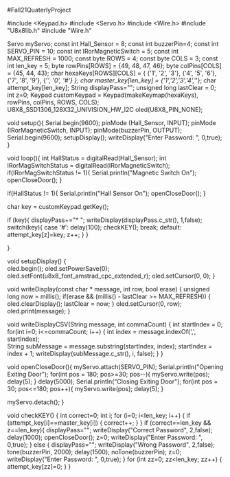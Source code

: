 #Fall21QuaterlyProject

#include <Keypad.h>
#include <Servo.h>
#include <Wire.h>
#include "U8x8lib.h"
#include "Wire.h"

Servo myServo;
const int Hall_Sensor = 8;
const int buzzerPin=4;
const int SERVO_PIN = 10;
const int IRorMagneticSwitch = 5;
const int MAX_REFRESH = 1000;
const byte ROWS = 4;
const byte COLS = 3;
const int len_key = 5;
byte rowPins[ROWS] = {49, 48, 47, 46};
byte colPins[COLS] = {45, 44, 43};
char hexaKeys[ROWS][COLS] = {
{'1', '2', '3'},
{'4', '5', '6'},
{'7', '8', '9'},
{'*', '0', '#'}
};
char master_key[len_key] = {'1','2','3','4','*'};
char attempt_key[len_key];
String displayPass="";
unsigned long lastClear = 0;
int z=0;
Keypad customKeypad = Keypad(makeKeymap(hexaKeys), rowPins, colPins, ROWS, COLS);
U8X8_SSD1306_128X32_UNIVISION_HW_I2C oled(U8X8_PIN_NONE);

void setup(){
  Serial.begin(9600);
  pinMode (Hall_Sensor, INPUT);
  pinMode (IRorMagneticSwitch, INPUT);
  pinMode(buzzerPin, OUTPUT);
  Serial.begin(9600);
  setupDisplay();
  writeDisplay("Enter Password: ", 0,true);
}

void loop(){
   int HallStatus = digitalRead(Hall_Sensor);
   int IRorMagSwitchStatus = digitalRead(IRorMagneticSwitch);
   if(IRorMagSwitchStatus != 1){
      Serial.println("Magnetic Switch On");
      openCloseDoor();
   }

   if(HallStatus  != 1){
    Serial.println("Hall Sensor On");
    openCloseDoor();
   }

  char key = customKeypad.getKey();

  if (key){
    displayPass+="* ";
    writeDisplay(displayPass.c_str(), 1,false);
    switch(key){
      case '#':
        delay(100);
        checkKEY();
        break;
      default:
         attempt_key[z]=key;
         z++;
      }
  }

}

void setupDisplay() {   
    oled.begin();
    oled.setPowerSave(0);
    oled.setFont(u8x8_font_amstrad_cpc_extended_r);
    oled.setCursor(0, 0);
}
 
void writeDisplay(const char * message, int row, bool erase) {
    unsigned long now = millis();
    if(erase && (millis() - lastClear >= MAX_REFRESH)) {
        oled.clearDisplay();
        lastClear = now;
    }
    oled.setCursor(0, row);
    oled.print(message);
}

void writeDisplayCSV(String message, int commaCount) {
     int startIndex = 0;
     for(int i=0; i<=commaCount; i++) {
          int index = message.indexOf(',', startIndex);           
          String subMessage = message.substring(startIndex, index);
          startIndex = index + 1; 
          writeDisplay(subMessage.c_str(), i, false);
     }
}

void openCloseDoor(){
  myServo.attach(SERVO_PIN);
  Serial.println("Opening Exiting Door");
  for(int pos = 180; pos>=30; pos--){
    myServo.write(pos);
    delay(5);
  }
  delay(5000);
  Serial.println("Closing Exiting Door");
  for(int pos = 30; pos<=180; pos++){
   myServo.write(pos);
   delay(5);
   }
     
  myServo.detach(); 
}

void checkKEY()
{
   int correct=0;
   int i;
   for (i=0; i<len_key; i++) {
    if (attempt_key[i]==master_key[i]) {
      correct++;
      }
    }
   if (correct==len_key && z==len_key){
    displayPass="";
    writeDisplay("Correct Password", 2,false);
    delay(1000);
    openCloseDoor();
    z=0;
    writeDisplay("Enter Password: ", 0,true);
   }
   else
   {
    displayPass="";
    writeDisplay("Wrong Password", 2,false);
    tone(buzzerPin, 2000); 
    delay(1500); 
    noTone(buzzerPin);
    z=0;
    writeDisplay("Enter Password: ", 0,true);
   }
   for (int zz=0; zz<len_key; zz++) {
    attempt_key[zz]=0;
   }
}    
